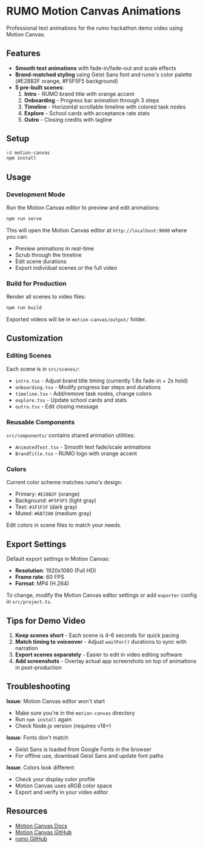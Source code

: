 # RUMO Motion Canvas Animations

Professional text animations for the rumo hackathon demo video using Motion Canvas.

## Features

- **Smooth text animations** with fade-in/fade-out and scale effects
- **Brand-matched styling** using Geist Sans font and rumo's color palette (#E28B2F orange, #F5F5F5 background)
- **5 pre-built scenes**:
  1. **Intro** - RUMO brand title with orange accent
  2. **Onboarding** - Progress bar animation through 3 steps
  3. **Timeline** - Horizontal scrollable timeline with colored task nodes
  4. **Explore** - School cards with acceptance rate stats
  5. **Outro** - Closing credits with tagline

## Setup

```bash
cd motion-canvas
npm install
```

## Usage

### Development Mode
Run the Motion Canvas editor to preview and edit animations:

```bash
npm run serve
```

This will open the Motion Canvas editor at `http://localhost:9000` where you can:
- Preview animations in real-time
- Scrub through the timeline
- Edit scene durations
- Export individual scenes or the full video

### Build for Production
Render all scenes to video files:

```bash
npm run build
```

Exported videos will be in `motion-canvas/output/` folder.

## Customization

### Editing Scenes

Each scene is in `src/scenes/`:
- `intro.tsx` - Adjust brand title timing (currently 1.8s fade-in + 2s hold)
- `onboarding.tsx` - Modify progress bar steps and durations
- `timeline.tsx` - Add/remove task nodes, change colors
- `explore.tsx` - Update school cards and stats
- `outro.tsx` - Edit closing message

### Reusable Components

`src/components/` contains shared animation utilities:
- `AnimatedText.tsx` - Smooth text fade/scale animations
- `BrandTitle.tsx` - RUMO logo with orange accent

### Colors

Current color scheme matches rumo's design:
- Primary: `#E28B2F` (orange)
- Background: `#F5F5F5` (light gray)
- Text: `#1F1F1F` (dark gray)
- Muted: `#6B7280` (medium gray)

Edit colors in scene files to match your needs.

## Export Settings

Default export settings in Motion Canvas:
- **Resolution**: 1920x1080 (Full HD)
- **Frame rate**: 60 FPS
- **Format**: MP4 (H.264)

To change, modify the Motion Canvas editor settings or add `exporter` config in `src/project.ts`.

## Tips for Demo Video

1. **Keep scenes short** - Each scene is 4-6 seconds for quick pacing
2. **Match timing to voiceover** - Adjust `waitFor()` durations to sync with narration
3. **Export scenes separately** - Easier to edit in video editing software
4. **Add screenshots** - Overlay actual app screenshots on top of animations in post-production

## Troubleshooting

**Issue**: Motion Canvas editor won't start
- Make sure you're in the `motion-canvas` directory
- Run `npm install` again
- Check Node.js version (requires v18+)

**Issue**: Fonts don't match
- Geist Sans is loaded from Google Fonts in the browser
- For offline use, download Geist Sans and update font paths

**Issue**: Colors look different
- Check your display color profile
- Motion Canvas uses sRGB color space
- Export and verify in your video editor

## Resources

- [Motion Canvas Docs](https://motioncanvas.io/docs/)
- [Motion Canvas GitHub](https://github.com/motion-canvas/motion-canvas)
- [rumo GitHub](https://github.com/jyangccbb13/rumo)
